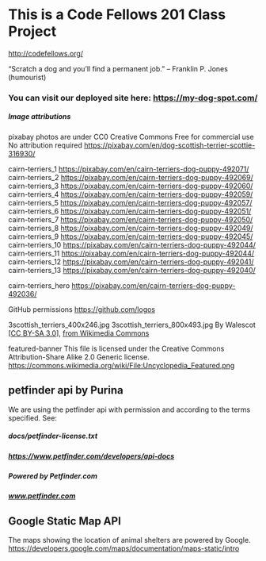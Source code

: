 # This is a Code Fellows 201 Class Project
http://codefellows.org/

“Scratch a dog and you’ll find a permanent job.” – Franklin P. Jones (humourist)

### You can visit our deployed site here: https://my-dog-spot.com/

##### Image attributions 

pixabay photos are under 
CC0 Creative Commons
Free for commercial use 
No attribution required
https://pixabay.com/en/dog-scottish-terrier-scottie-316930/


cairn-terriers_1
https://pixabay.com/en/cairn-terriers-dog-puppy-492071/
cairn-terriers_2
https://pixabay.com/en/cairn-terriers-dog-puppy-492069/
cairn-terriers_3
https://pixabay.com/en/cairn-terriers-dog-puppy-492060/
cairn-terriers_4
https://pixabay.com/en/cairn-terriers-dog-puppy-492059/
cairn-terriers_5
https://pixabay.com/en/cairn-terriers-dog-puppy-492057/
cairn-terriers_6
https://pixabay.com/en/cairn-terriers-dog-puppy-492051/
cairn-terriers_7
https://pixabay.com/en/cairn-terriers-dog-puppy-492050/
cairn-terriers_8
https://pixabay.com/en/cairn-terriers-dog-puppy-492049/
cairn-terriers_9
https://pixabay.com/en/cairn-terriers-dog-puppy-492045/
cairn-terriers_10
https://pixabay.com/en/cairn-terriers-dog-puppy-492044/
cairn-terriers_11
https://pixabay.com/en/cairn-terriers-dog-puppy-492044/
cairn-terriers_12
https://pixabay.com/en/cairn-terriers-dog-puppy-492041/
cairn-terriers_13
https://pixabay.com/en/cairn-terriers-dog-puppy-492040/

cairn-terriers_hero
https://pixabay.com/en/cairn-terriers-dog-puppy-492036/


GitHub permissions 
https://github.com/logos

3scottish_terriers_400x246.jpg
3scottish_terriers_800x493.jpg
By Walescot [<a href="https://creativecommons.org/licenses/by-sa/3.0">CC BY-SA 3.0</a>], <a href="https://commons.wikimedia.org/wiki/File:3scottish_terriers.jpg">from Wikimedia Commons</a>

featured-banner
This file is licensed under the Creative Commons Attribution-Share Alike 2.0 Generic license.
https://commons.wikimedia.org/wiki/File:Uncyclopedia_Featured.png

<!-- TODO We need to review all this, make required changes, to be compliant with terms and conditions -->  
## petfinder api by Purina
We are using the petfinder api with permission and according to the terms specified. See:
##### docs/petfinder-license.txt
##### https://www.petfinder.com/developers/api-docs
##### Powered by Petfinder.com
##### www.petfinder.com

## Google Static Map API
The maps showing the location of animal shelters are powered by Google.
https://developers.google.com/maps/documentation/maps-static/intro